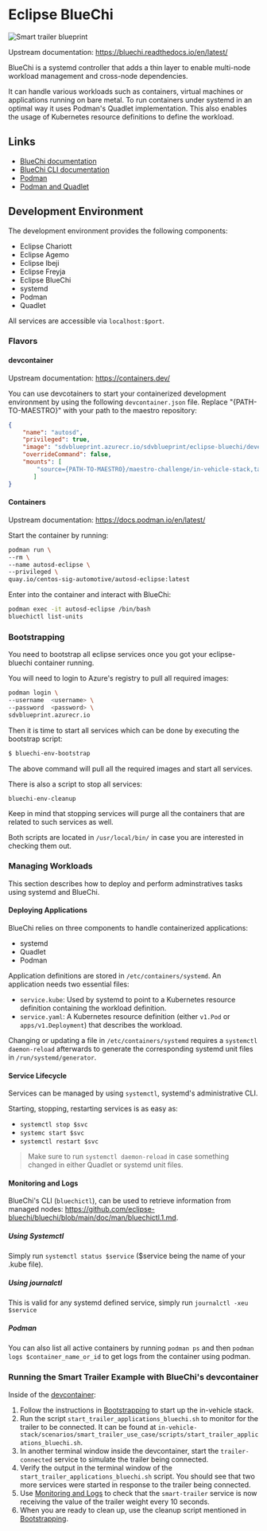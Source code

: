 # Eclipse BlueChi

![Smart trailer blueprint](../docs/diagrams/bluechi.png)

Upstream documentation: <https://bluechi.readthedocs.io/en/latest/>

BlueChi is a systemd controller that adds a thin layer to enable multi-node
workload management and cross-node dependencies.

It can handle various workloads such as containers, virtual machines or
applications running on bare metal. To run containers under systemd in an
optimal way it uses Podman's Quadlet implementation. This also enables the usage
of Kubernetes resource definitions to define the workload.

## Links

* [BlueChi documentation](https://bluechi.readthedocs.io/en/latest/)
* [BlueChi CLI
  documentation](<https://github.com/eclipse-bluechi/bluechi/blob/main/doc/man/bluechictl.1.md>)
* [Podman](https://docs.podman.io/en/latest/)
* [Podman and Quadlet](https://www.redhat.com/sysadmin/quadlet-podman)

## Development Environment

The development environment provides the following components:

* Eclipse Chariott
* Eclipse Agemo
* Eclipse Ibeji
* Eclipse Freyja
* Eclipse BlueChi
* systemd
* Podman
* Quadlet

All services are accessible via `localhost:$port`.

### Flavors

#### devcontainer

Upstream documentation: <https://containers.dev/>

You can use devcotainers to start your containerized development environment by
using the following `devcontainer.json` file. Replace "{PATH-TO-MAESTRO}" with your path to the maestro repository:

```json
{
    "name": "autosd",
    "privileged": true,
    "image": "sdvblueprint.azurecr.io/sdvblueprint/eclipse-bluechi/devenv:latest",
    "overrideCommand": false,
    "mounts": [
        "source={PATH-TO-MAESTRO}/maestro-challenge/in-vehicle-stack,target=/workspaces/devcontainer/in-vehicle-stack,type=bind"
       ]
}
```

#### Containers

Upstream documentation: <https://docs.podman.io/en/latest/>

Start the container by running:

```sh
podman run \
--rm \
--name autosd-eclipse \
--privileged \
quay.io/centos-sig-automotive/autosd-eclipse:latest
```

Enter into the container and interact with BlueChi:

```sh
podman exec -it autosd-eclipse /bin/bash
bluechictl list-units
```

### Bootstrapping

You need to bootstrap all eclipse services once you got your eclipse-bluechi container running.

You will need to login to Azure's registry to pull all required images:

```sh
podman login \
--username  <username> \
--password  <password> \
sdvblueprint.azurecr.io
```

Then it is time to start all services which can be done by executing the bootstrap script:

```sh
$ bluechi-env-bootstrap
```

The above command will pull all the required images and start all services.

There is also a script to stop all services:

```
bluechi-env-cleanup
```

Keep in mind that stopping services will purge all the containers that are related to such services as well.

Both scripts are located in `/usr/local/bin/` in case you are interested in checking them out.

### Managing Workloads

This section describes how to deploy and perform adminstratives tasks using
systemd and BlueChi.

#### Deploying Applications

BlueChi relies on three components to handle containerized applications:

* systemd
* Quadlet
* Podman

Application definitions are stored in `/etc/containers/systemd`. An application
needs two essential files:

* `service.kube`: Used by systemd to point to a Kubernetes resource definition
  containing the workload definition.
* `service.yaml`: A Kubernetes resource definition (either `v1.Pod` or
  `apps/v1.Deployment`) that describes the workload.

Changing or updating a file in `/etc/containers/systemd` requires a `systemctl
daemon-reload` afterwards to generate the corresponding systemd unit files in
`/run/systemd/generator`.

#### Service Lifecycle

Services can be managed by using `systemctl`, systemd's administrative CLI.

Starting, stopping, restarting services is as easy as:

* `systemctl stop $svc`
* `systemc start $svc`
* `systemctl restart $svc`

> Make sure to run `systemctl daemon-reload` in case something changed in either Quadlet or systemd unit files.

#### Monitoring and Logs

BlueChi's CLI (`bluechictl`), can be used to retrieve information from
managed nodes:
<https://github.com/eclipse-bluechi/bluechi/blob/main/doc/man/bluechictl.1.md>.

##### Using Systemctl

Simply run `systemctl status $service` ($service being the name of your .kube file).

##### Using journalctl

This is valid for any systemd defined service, simply run `journalctl -xeu $service`

##### Podman

You can also list all active containers by running `podman ps` and then `podman logs $container_name_or_id` to
get logs from the container using podman.

### Running the Smart Trailer Example with BlueChi's devcontainer
Inside of the [devcontainer](#devcontainer):
1. Follow the instructions in [Bootstrapping](#bootstrapping) to start up the in-vehicle stack.
1. Run the script `start_trailer_applications_bluechi.sh` to monitor for the trailer to be connected. It can be found at `in-vehicle-stack/scenarios/smart_trailer_use_case/scripts/start_trailer_applications_bluechi.sh`.
1. In another terminal window inside the devcontainer, start the `trailer-connected` service to simulate the trailer being connected.
1. Verify the output in the terminal window of the `start_trailer_applications_bluechi.sh` script. You should see that two more services were started in response to the trailer being connected.
1. Use [Monitoring and Logs](#monitoring-and-logs) to check that the `smart-trailer` service is now receiving the value of the trailer weight every 10 seconds.
1. When you are ready to clean up, use the cleanup script mentioned in [Bootstrapping](#bootstrapping).

